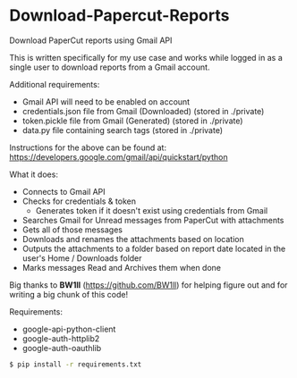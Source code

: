 # Download-Papercut-Reports

Download PaperCut reports using Gmail API

This is written specifically for my use case and works while logged 
in as a single user to download reports from a Gmail account. 

Additional requirements:

* Gmail API will need to be enabled on account
* credentials.json file from Gmail (Downloaded) (stored in ./private)
* token.pickle file from Gmail (Generated) (stored in ./private)
* data.py file containing search tags (stored in ./private)  

Instructions for the above can be found at:  
https://developers.google.com/gmail/api/quickstart/python

What it does:

* Connects to Gmail API
* Checks for credentials & token
  * Generates token if it doesn't exist using credentials from Gmail
* Searches Gmail for Unread messages from PaperCut with attachments
* Gets all of those messages
* Downloads and renames the attachments based on location
* Outputs the attachments to a folder based on report date located
  in the user's Home / Downloads folder
* Marks messages Read and Archives them when done

Big thanks to **BW1ll** (https://github.com/BW1ll) for helping figure out 
and for writing a big chunk of this code! 

Requirements: 

* google-api-python-client
* google-auth-httplib2
* google-auth-oauthlib

```bash
$ pip install -r requirements.txt
```
